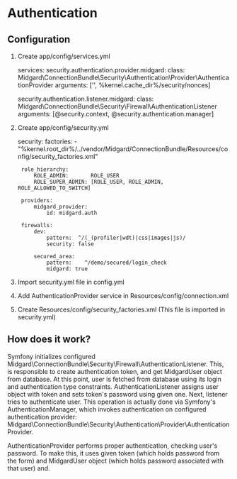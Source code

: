 
Authentication
==============

Configuration
-------------

1) Create app/config/services.yml

    services:
        security.authentication.provider.midgard:
        class:  Midgard\ConnectionBundle\Security\Authentication\Provider\AuthenticationProvider
        arguments: ['', %kernel.cache_dir%/security/nonces]
    
    security.authentication.listener.midgard:
        class:  Midgard\ConnectionBundle\Security\Firewall\AuthenticationListener
        arguments: [@security.context, @security.authentication.manager]

2) Create app/config/security.yml

    security:
        factories:
            - "%kernel.root_dir%/../vendor/Midgard/ConnectionBundle/Resources/config/security_factories.xml"
    
        role_hierarchy:
            ROLE_ADMIN:       ROLE_USER
            ROLE_SUPER_ADMIN: [ROLE_USER, ROLE_ADMIN, ROLE_ALLOWED_TO_SWITCH]
    
        providers:
            midgard_provider:
                id: midgard.auth
    
        firewalls:
            dev:
                pattern:  ^/(_(profiler|wdt)|css|images|js)/
                security: false
     
            secured_area:
                pattern:    ^/demo/secured/login_check
                midgard: true

3) Import security.yml file in config.yml 

4) Add AuthenticationProvider service in Resources/config/connection.xml

    <services>
      <service id="midgard.auth" 
        class="Midgard\ConnectionBundle\Security\Authentication\Provider\AuthenticationProvider" 
        abstract="false" 
        public="true">
      </service>
    </services>

5) Create Resources/config/security_factories.xml (This file is imported in security.yml)

<container xmlns="http://symfony.com/schema/dic/services"
  xmlns:xsi="http://www.w3.org/2001/XMLSchema-instance"
  xsi:schemaLocation="http://symfony.com/schema/dic/services http://symfony.com/schema/dic/services/services-1.0.xsd">

  <services>
    <service id="security.authentication.factory.midgard"
      class="Midgard\ConnectionBundle\DependencyInjection\Security\Factory\MidgardSecurityFactory" 
      public="false">
      <tag name="security.listener.factory" />
  </service>
</services>
</container>

How does it work?
----------------

Symfony initializes configured Midgard\ConnectionBundle\Security\Firewall\AuthenticationListener.
This, is responsible to create authentication token, and get MidgardUser object from database.
At this point, user is fetched from database using its login and authentication type constraints.
AuthenticationListener assigns user object with token and sets token's password using given one.
Next, listener tries to authenticate user. This operation is actually done via Symfony's AuthenticationManager, 
which invokes authentication on configured authentication provider:
Midgard\ConnectionBundle\Security\Authentication\Provider\AuthenticationProvider.

AuthenticationProvider performs proper authentication, checking user's password.
To make this, it uses given token (which holds password from the form) and MidgardUser object (which 
holds password associated with that user) and. 





